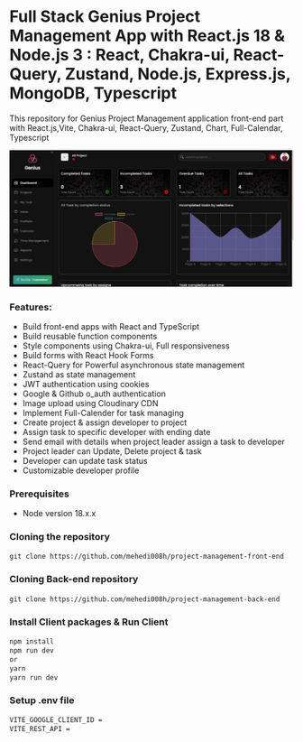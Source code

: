 # Full Stack Genius Project Management App with React.js 18 & Node.js 3 : React, Chakra-ui, React-Query, Zustand, Node.js, Express.js, MongoDB, Typescript

This repository for Genius Project Management application front-end part with React.js,Vite, Chakra-ui, React-Query, Zustand, Chart, Full-Calendar, Typescript

<img src="./src/assets/Screenshot%20(22).png" alt="Home Page" title="Home Page">

### Features:

-   Build front-end apps with React and TypeScript
-   Build reusable function components
-   Style components using Chakra-ui, Full responsiveness
-   Build forms with React Hook Forms
-   React-Query for Powerful asynchronous state management
-   Zustand as state management
-   JWT authentication using cookies
-   Google & Github o_auth authentication
-   Image upload using Cloudinary CDN
-   Implement Full-Calender for task managing
-   Create project & assign developer to project
-   Assign task to specific developer with ending date
-   Send email with details when project leader assign a task to developer
-   Project leader can Update, Delete project & task
-   Developer can update task status
-   Customizable developer profile

### Prerequisites

-   Node version 18.x.x

### Cloning the repository

```
git clone https://github.com/mehedi008h/project-management-front-end
```

### Cloning Back-end repository

```
git clone https://github.com/mehedi008h/project-management-back-end
```

### Install Client packages & Run Client

```
npm install
npm run dev
or
yarn
yarn run dev
```

### Setup .env file

```
VITE_GOOGLE_CLIENT_ID =
VITE_REST_API =
```
